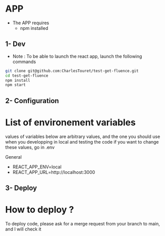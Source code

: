# APP
* The APP requires 
    * npm installed

## 1- Dev
* Note : To be able to launch the react app, launch the following commands

```bash
git clone git@github.com:CharlesTouret/test-get-fluence.git
cd test-get-fluence
npm install
npm start
```

## 2- Configuration
# List of environement variables
values of variables below are arbitrary values, and the one you should use when you developping in local and testing the code if you want to change these values, go in .env

General
* REACT_APP_ENV=local
* REACT_APP_URL=http://localhost:3000


## 3- Deploy
# How to deploy ?
To deploy code, please ask for a merge request from your branch to main, and I will check it
